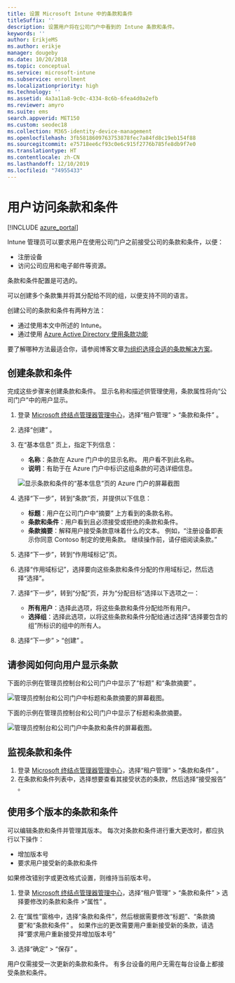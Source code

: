 ```yaml
---
title: 设置 Microsoft Intune 中的条款和条件
titleSuffix: ''
description: 设置用户将在公司门户中看到的 Intune 条款和条件。
keywords: ''
author: ErikjeMS
ms.author: erikje
manager: dougeby
ms.date: 10/20/2018
ms.topic: conceptual
ms.service: microsoft-intune
ms.subservice: enrollment
ms.localizationpriority: high
ms.technology: ''
ms.assetid: 4a3a11a8-9c0c-4334-8c6b-6fea4d0a2efb
ms.reviewer: amyro
ms.suite: ems
search.appverid: MET150
ms.custom: seodec18
ms.collection: M365-identity-device-management
ms.openlocfilehash: 3fb5818609763753878fec7a84fd8c19eb154f88
ms.sourcegitcommit: e75718ee6cf93c0e6c915f2776b785fe8db9f7e0
ms.translationtype: HT
ms.contentlocale: zh-CN
ms.lasthandoff: 12/10/2019
ms.locfileid: "74955433"
---
```

# <a name="terms-and-conditions-for-user-access"></a>用户访问条款和条件

[!INCLUDE [azure_portal](../includes/azure_portal.md)]

Intune 管理员可以要求用户在使用公司门户之前接受公司的条款和条件，以便：
- 注册设备
- 访问公司应用和电子邮件等资源。

条款和条件配置是可选的。

可以创建多个条款集并将其分配给不同的组，以便支持不同的语言。

创建公司的条款和条件有两种方法：
- 通过使用本文中所述的 Intune。
- 通过使用 [Azure Active Directory 使用条款功能](https://docs.microsoft.com/azure/active-directory/governance/active-directory-tou)

要了解哪种方法最适合你，请参阅博客文章[为组织选择合适的条款解决方案](https://go.microsoft.com/fwlink/?linkid=2010506&clcid=0x409)。 

## <a name="create-terms-and-conditions"></a>创建条款和条件
完成这些步骤来创建条款和条件。 显示名称和描述供管理使用，条款属性将向“公司门户”中的用户显示。

1. 登录 [Microsoft 终结点管理器管理中心](https://go.microsoft.com/fwlink/?linkid=2109431)，选择“租户管理” > “条款和条件”   。
2. 选择“创建”  。
3. 在“基本信息”  页上，指定下列信息：

   - **名称**：条款在 Azure 门户中的显示名称。 用户看不到此名称。
   - **说明**：有助于在 Azure 门户中标识这组条款的可选详细信息。

    ![显示条款和条件的“基本信息”页的 Azure 门户的屏幕截图](./media/terms-and-conditions-create/terms-basics-page.png)

4. 选择“下一步”，转到“条款”页，并提供以下信息：  

   - **标题**：用户在公司门户中“摘要”  上方看到的条款名称。
   - **条款和条件**：用户看到且必须接受或拒绝的条款和条件。
   - **条款摘要**：解释用户接受条款意味着什么的文本。 例如，“注册设备即表示你同意 Contoso 制定的使用条款。 继续操作前，请仔细阅读条款。”

5. 选择“下一步”，转到“作用域标记”页。  

6. 选择“作用域标记”，选择要向这些条款和条件分配的作用域标记，然后选择“选择”。   

7. 选择“下一步”，转到“分配”页，并为“分配目标”选择以下选项之一：   
    - **所有用户**：选择此选项，将这些条款和条件分配给所有用户。
    - **选择组**：选择此选项，以将这些条款和条件分配给通过选择“选择要包含的组”所标识的组中的所有人。 

8. 选择“下一步”   > “创建”  。

## <a name="see-how-terms-are-displayed-to-your-users"></a>请参阅如何向用户显示条款
下面的示例在管理员控制台和公司门户中显示了“标题”  和“条款摘要”  。

![管理员控制台和公司门户中标题和条款摘要的屏幕截图。](./media/terms-and-conditions-create/terms-summary-terms.png)

下面的示例在管理员控制台和公司门户中显示了标题和条款摘要。

![管理员控制台和公司门户中条款和条件的屏幕截图。](./media/terms-and-conditions-create/terms-properties-terms.png)


## <a name="monitor-terms-and-conditions"></a>监视条款和条件

1. 登录 [Microsoft 终结点管理器管理中心](https://go.microsoft.com/fwlink/?linkid=2109431)，选择“租户管理” > “条款和条件”   。
2. 在条款和条件列表中，选择想要查看其接受状态的条款，然后选择“接受报告”  。

## <a name="work-with-multiple-versions-of-terms-and-conditions"></a>使用多个版本的条款和条件
可以编辑条款和条件并管理其版本。 每次对条款和条件进行重大更改时，都应执行以下操作：
- 增加版本号
- 要求用户接受新的条款和条件

如果修改错别字或更改格式设置，则维持当前版本号。

1. 登录 [Microsoft 终结点管理器管理中心](https://go.microsoft.com/fwlink/?linkid=2109431)，选择“租户管理” > “条款和条件” > 选择要修改的条款和条件 >“属性”    。

2. 在“属性”窗格中，选择“条款和条件”，然后根据需要修改“标题”、“条款摘要”和“条款和条件”      。 如果作出的更改需要用户重新接受新的条款，请选择“要求用户重新接受并增加版本号” 

3. 选择“确定” > “保存”   。

用户仅需接受一次更新的条款和条件。 有多台设备的用户无需在每台设备上都接受条款和条件。
